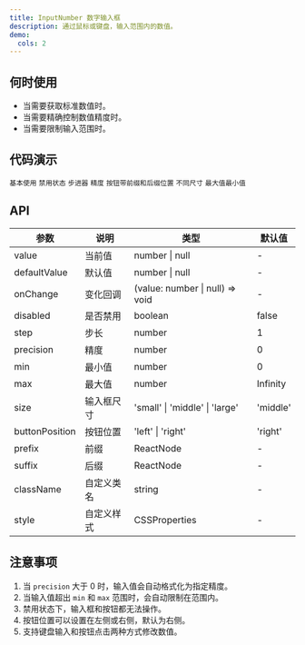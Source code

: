 ```yaml
---
title: InputNumber 数字输入框
description: 通过鼠标或键盘，输入范围内的数值。
demo:
  cols: 2
---
```


## 何时使用

- 当需要获取标准数值时。
- 当需要精确控制数值精度时。
- 当需要限制输入范围时。

## 代码演示

<code src="./demos/demo1.tsx">基本使用</code>
<code src="./demos/demo2.tsx">禁用状态</code>
<code src="./demos/demo3.tsx">步进器</code>
<code src="./demos/demo4.tsx">精度</code>
<code src="./demos/demo6.tsx">按钮带前缀和后缀位置</code>
<code src="./demos/demo5.tsx">不同尺寸</code>
<code src="./demos/demo7.tsx" description="通过 `min` 和 `max` 属性可以限制输入值的范围。当达到限制时，对应的加减按钮会被禁用。">最大值最小值</code>


## API

| 参数           | 说明       | 类型                            | 默认值   |
| -------------- | ---------- | ------------------------------- | -------- |
| value          | 当前值     | number \| null                  | -        |
| defaultValue   | 默认值     | number \| null                  | -        |
| onChange       | 变化回调   | (value: number \| null) => void | -        |
| disabled       | 是否禁用   | boolean                         | false    |
| step           | 步长       | number                          | 1        |
| precision      | 精度       | number                          | 0        |
| min            | 最小值     | number                          | 0        |
| max            | 最大值     | number                          | Infinity |
| size           | 输入框尺寸 | 'small' \| 'middle' \| 'large'  | 'middle' |
| buttonPosition | 按钮位置   | 'left' \| 'right'               | 'right'  |
| prefix         | 前缀       | ReactNode                       | -        |
| suffix         | 后缀       | ReactNode                       | -        |
| className      | 自定义类名 | string                          | -        |
| style          | 自定义样式 | CSSProperties                   | -        |

## 注意事项

1. 当 `precision` 大于 0 时，输入值会自动格式化为指定精度。
2. 当输入值超出 `min` 和 `max` 范围时，会自动限制在范围内。
3. 禁用状态下，输入框和按钮都无法操作。
4. 按钮位置可以设置在左侧或右侧，默认为右侧。
5. 支持键盘输入和按钮点击两种方式修改数值。
